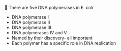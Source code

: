  There are five DNA polymerases in E. coli
- DNA polymerase I
- DNA polymerase II
- DNA polymerase III
- DNA polymerases IV and V
- Named by their discovery- all important
- Each polymer has a specific role in DNA replication
